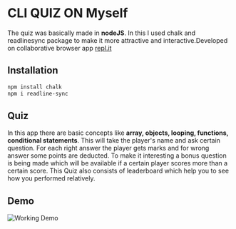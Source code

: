 # CLI QUIZ ON Myself

The quiz was basically made in **nodeJS**. In this I used chalk and readlinesync package to make it more attractive and interactive.Developed on collaborative browser app [repl.it](https://repl.it/@KUNALGUPTA9/QnA-AboutMe?embed=1&output=1#index.js)

## Installation

```sh
npm install chalk
npm i readline-sync
```

## Quiz
 
 In this app there are basic concepts like **array, objects, looping, functions, conditional statements**.
 This will take the player's name and ask certain question. For each right answer the player gets marks and for wrong answer some points are deducted.
 To make it interesting a bonus question is being made which will be available if a certain player scores more than a certain score.
 This Quiz also consists of leaderboard which help you to see how you performed relatively.

## Demo

![Working Demo](https://github.com/DarkShadow20/QnA/tree/main/demo.gif?raw=true)
